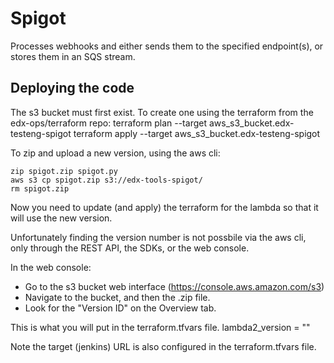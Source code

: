 # Spigot

Processes webhooks and either sends them to the specified endpoint(s), or
stores them in an SQS stream.

## Deploying the code

The s3 bucket must first exist.
To create one using the terraform from the edx-ops/terraform repo:
terraform plan --target aws_s3_bucket.edx-testeng-spigot
terraform apply --target aws_s3_bucket.edx-testeng-spigot

To zip and upload a new version, using the aws cli:
```
zip spigot.zip spigot.py
aws s3 cp spigot.zip s3://edx-tools-spigot/
rm spigot.zip
```

Now you need to update (and apply) the terraform for the lambda
so that it will use the new version.

Unfortunately finding the version number is not possbile via the aws cli,
only through the REST API, the SDKs, or the web console.

In the web console:
* Go to the s3 bucket web interface (https://console.aws.amazon.com/s3)
* Navigate to the bucket, and then the .zip file.
* Look for the "Version ID" on the Overview tab.

This is what you will put in the terraform.tfvars file.
  lambda2_version = "<the new version id>"

Note the target (jenkins) URL is also configured in the terraform.tfvars file.
